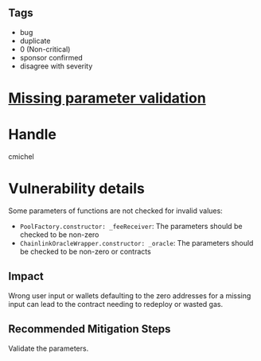## Tags

- bug
- duplicate
- 0 (Non-critical)
- sponsor confirmed
- disagree with severity

# [Missing parameter validation](https://github.com/code-423n4/2021-10-tracer-findings/issues/11) 

# Handle

cmichel


# Vulnerability details

Some parameters of functions are not checked for invalid values:
- `PoolFactory.constructor: _feeReceiver`: The parameters should be checked to be non-zero
- `ChainlinkOracleWrapper.constructor: _oracle`: The parameters should be checked to be non-zero or contracts

## Impact
Wrong user input or wallets defaulting to the zero addresses for a missing input can lead to the contract needing to redeploy or wasted gas.

## Recommended Mitigation Steps
Validate the parameters.

